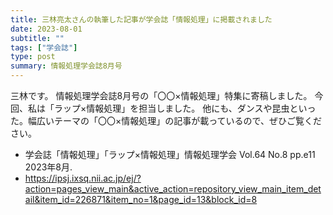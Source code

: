 ```yaml
---
title: 三林亮太さんの執筆した記事が学会誌「情報処理」に掲載されました
date: 2023-08-01
subtitle: ""
tags: ["学会誌"]
type: post
summary: 情報処理学会誌8月号
---
```



<!-- #### 日時：2023年7月24日（月）～7月28日（金）
#### 場所：アクトシティ浜松 -->

三林です。
情報処理学会誌8月号の「〇〇×情報処理」特集に寄稿しました。
今回、私は「ラップ×情報処理」を担当しました。
他にも、ダンスや昆虫といった。幅広いテーマの「〇〇×情報処理」の記事が載っているので、ぜひご覧ください。

- 学会誌「情報処理」「ラップ×情報処理」情報処理学会 Vol.64 No.8 pp.e11 2023年8月.
- https://ipsj.ixsq.nii.ac.jp/ej/?action=pages_view_main&active_action=repository_view_main_item_detail&item_id=226871&item_no=1&page_id=13&block_id=8
